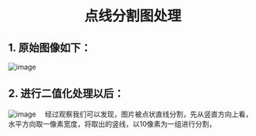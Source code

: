# <center> 点线分割图处理
## 1. 原始图像如下：
![image](https://wanyonggangdage.github.io/Images/7.png)
## 2. 进行二值化处理以后：
![image](https://wanyonggangdage.github.io/Images/8.PNG)
&ensp;&ensp;经过观察我们可以发现，图片被点状直线分割，先从竖直方向上看，水平方向取一像素宽度，将取出的竖线，以10像素为一组进行分割，